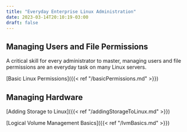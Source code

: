 ```yaml
---
title: "Everyday Enterprise Linux Administration"
date: 2023-03-14T20:10:19-03:00
draft: false
---
```


## Managing Users and File Permissions
A critical skill for every administrator to master, managing users and file permissions are an everyday task on many Linux servers.

[Basic Linux Permissions]({{< ref "/basicPermissions.md"  >}})

## Managing Hardware

[Adding Storage to Linux]({{< ref "/addingStorageToLinux.md" >}})

[Logical Volume Management Basics]({{< ref "/lvmBasics.md" >}})
